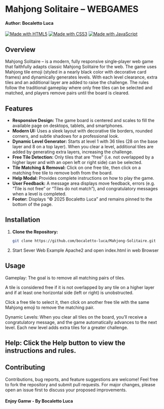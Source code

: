 # Mahjong Solitaire – WEBGAMES
#### Author: Bocaletto Luca

[![Made with HTML5](https://img.shields.io/badge/Made%20with-HTML5-E34F26?logo=html5)](https://www.w3.org/html/)
[![Made with CSS3](https://img.shields.io/badge/Made%20with-CSS3-1572B6?logo=css3)](https://www.w3.org/Style/CSS/)
[![Made with JavaScript](https://img.shields.io/badge/Made%20with-JavaScript-F7DF1E?logo=javascript)](https://developer.mozilla.org/docs/Web/JavaScript)

## Overview

Mahjong Solitaire – is a modern, fully responsive single‑player web game that faithfully adapts classic Mahjong Solitaire for the web. The game uses Mahjong tile emoji (styled in a nearly black color with decorative card frames) and dynamically generates levels. With each level clearance, extra tiles and an additional layer are added to raise the challenge. The rules follow the traditional gameplay where only free tiles can be selected and matched, and players remove pairs until the board is cleared.

## Features

- **Responsive Design:** The game board is centered and scales to fill the available page on desktops, tablets, and smartphones.
- **Modern UI:** Uses a sleek layout with decorative tile borders, rounded corners, and subtle shadows for a professional look.
- **Dynamic Level Generator:** Starts at level 1 with 36 tiles (28 on the base layer and 8 on a top layer). When you clear a level, additional tiles are added by generating extra layers, increasing the challenge.
- **Free Tile Detection:** Only tiles that are “free” (i.e. not overlapped by a higher layer and with an open left or right side) can be selected.
- **Tile Matching & Removal:** Click on one free tile, then click on a matching free tile to remove both from the board.
- **Help Modal:** Provides complete instructions on how to play the game.
- **User Feedback:** A message area displays move feedback, errors (e.g. “Tile is not free” or “Tiles do not match”), and congratulatory messages when a level is completed.
- **Footer:** Displays “© 2025 Bocaletto Luca” and remains pinned to the bottom of the page.

## Installation

1. **Clone the Repository:**

   ```bash
   git clone https://github.com/bocaletto-luca/Mahjong-Solitaire.git
2. Start Sever Web Example Apache2 and open index.html in web Browser

## Usage
Gameplay: The goal is to remove all matching pairs of tiles.

A tile is considered free if it is not overlapped by any tile on a higher layer and if at least one horizontal side (left or right) is unobstructed.

Click a free tile to select it, then click on another free tile with the same Mahjong emoji to remove the matching pair.

Dynamic Levels: When you clear all tiles on the board, you’ll receive a congratulatory message, and the game automatically advances to the next level. Each new level adds extra tiles for a greater challenge.

## Help: Click the Help button to view the instructions and rules.

## Contributing
Contributions, bug reports, and feature suggestions are welcome! Feel free to fork the repository and submit pull requests. For major changes, please open an issue first to discuss your proposed improvements.

#### Enjoy Gamw - By Bocaletto Luca
